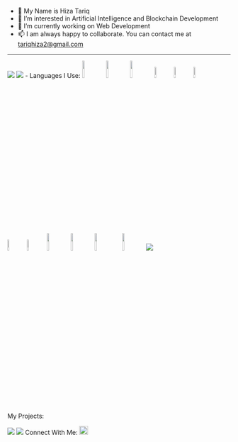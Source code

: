 - 👋 My Name is Hiza Tariq
- 👀 I’m interested in Artificial Intelligence and Blockchain Development
- 🌱 I’m currently working on Web Development
- 📫 I am always happy to collaborate. You can contact me at tariqhiza2@gmail.com
- --------------------------------------------------------------------------------

<img src="https://github-readme-stats.vercel.app/api?username=HizaTariq&show_icons=true&theme=dark"/>

<img src="https://github-readme-stats.vercel.app/api/top-langs?username=HizaTariq&layout=compact"/>
- Languages I Use:                                                                                                                                                           
<code><img width="10%" src="https://www.vectorlogo.zone/logos/java/java-ar21.svg"></code>
<code><img width="10%" src="https://www.vectorlogo.zone/logos/w3_html5/w3_html5-ar21.svg"></code>
<code><img width="10%" src="https://www.vectorlogo.zone/logos/w3_css/w3_css-ar21.svg"></code>
<code><img  width="8%" src="https://cdn.jsdelivr.net/gh/devicons/devicon/icons/bootstrap/bootstrap-original-wordmark.svg" /></code>
<code><img src="https://cdn.jsdelivr.net/gh/devicons/devicon/icons/javascript/javascript-plain.svg" width="8%" /></code>
<code><img src="https://cdn.jsdelivr.net/gh/devicons/devicon/icons/react/react-original-wordmark.svg" width="8%" /></code>
<br />
<code><img src="https://cdn.jsdelivr.net/gh/devicons/devicon/icons/php/php-original.svg" width="8%" /></code>
<code><img src="https://cdn.jsdelivr.net/gh/devicons/devicon/icons/csharp/csharp-original.svg"  width="8%"/></code>
<code><img width="10%" src="https://www.vectorlogo.zone/logos/git-scm/git-scm-ar21.svg"></code>
<code><img width="10%" src="https://www.vectorlogo.zone/logos/github/github-ar21.svg"></code>
<code><img src="https://cdn.jsdelivr.net/gh/devicons/devicon/icons/wordpress/wordpress-plain-wordmark.svg"  width="10%"  /> </code>
<code><img width="10%" src="https://www.vectorlogo.zone/logos/canva/canva-ar21.svg"></code>


<img src="https://github-readme-streak-stats.herokuapp.com/?user=HizaTariq"/>

My Projects:

<img src="https://github-readme-stats.vercel.app/api/pin/?username=HizaTariq&repo=COVID-Screening"/>
<img src="https://github-readme-stats.vercel.app/api/pin/?username=HizaTariq&repo=Mobile-Computing"/>
Connect With Me:      <a href="https://www.linkedin.com/in/hizatariq/">
    <img height="20" src="https://img.shields.io/badge/linkedin-%230077B5.svg?style=for-the-badge&logo=linkedin"/>
</a>
<!---
HizaTariq/HizaTariq is a ✨ special ✨ repository because its `README.md` (this file) appears on your GitHub profile.
You can click the Preview link to take a look at your changes.
--->
